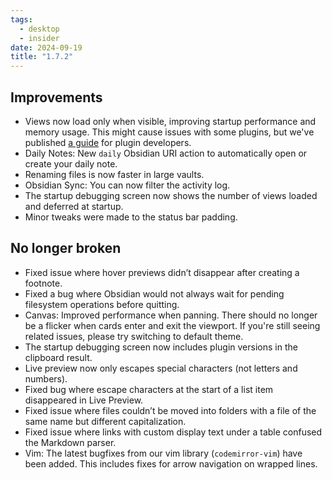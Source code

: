 ```yaml
---
tags:
  - desktop
  - insider
date: 2024-09-19
title: "1.7.2"
---
```


## Improvements

- Views now load only when visible, improving startup performance and memory usage. This might cause issues with some plugins, but we've published [a guide](https://docs.obsidian.md/Plugins/Guides/Understanding+deferred+views) for plugin developers.
- Daily Notes: New `daily` Obsidian URI action to automatically open or create your daily note.
- Renaming files is now faster in large vaults.
- Obsidian Sync: You can now filter the activity log.
- The startup debugging screen now shows the number of views loaded and deferred at startup.
- Minor tweaks were made to the status bar padding.

## No longer broken

- Fixed issue where hover previews didn’t disappear after creating a footnote.
- Fixed a bug where Obsidian would not always wait for pending filesystem operations before quitting.
- Canvas: Improved performance when panning. There should no longer be a flicker when cards enter and exit the viewport. If you're still seeing related issues, please try switching to default theme.
- The startup debugging screen now includes plugin versions in the clipboard result.
- Live preview now only escapes special characters (not letters and numbers).
- Fixed bug where escape characters at the start of a list item disappeared in Live Preview.
- Fixed issue where files couldn’t be moved into folders with a file of the same name but different capitalization.
- Fixed issue where links with custom display text under a table confused the Markdown parser.
- Vim: The latest bugfixes from our vim library (`codemirror-vim`) have been added. This includes fixes for arrow navigation on wrapped lines.
